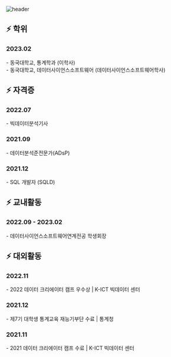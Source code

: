 ![header](https://capsule-render.vercel.app/api?type=waving&color=timeAuto&height=300&section=header&text=JOOHYEONG's%20git&fontSize=80)

## ⚡ 학위

<h3>2023.02</h3>
- 동국대학교, 통계학과 (이학사)<br>
- 동국대학교, 데이터사이언스소프트웨어 (데이터사이언스소프트웨어학사)

<br>

## ⚡  자격증

<h3>2022.07</h3>
- 빅데이터분석기사

<h3>2021.09</h3>
- 데이터분석준전문가(ADsP)

<h3>2021.12</h3>
- SQL 개발자 (SQLD)

<br>

## ⚡  교내활동

<h3>2022.09 - 2023.02</h3>
- 데이터사이언스소프트웨어연계전공 학생회장

<br>

## ⚡  대외활동

<h3>2022.11</h3>
- 2022 데이터 크리에이터 캠프 우수상 | K-ICT 빅데이터 센터

<h3>2021.12</h3>
- 제7기 대학생 통계교육 재능기부단 수료 | 통계청

<h3>2021.11</h3>
- 2021 데이터 크리에이터 캠프 수료 | K-ICT 빅데이터 센터
